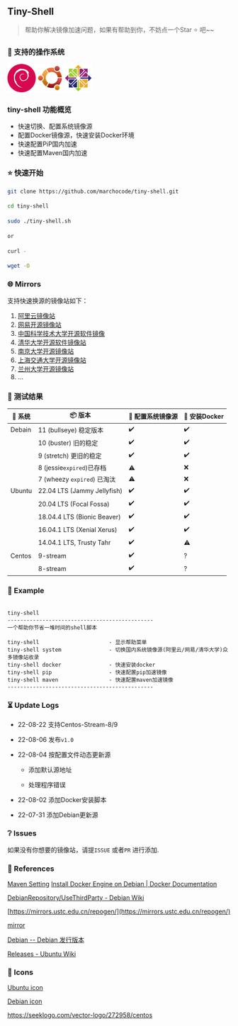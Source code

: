 ## Tiny-Shell

> 帮助你解决镜像加速问题，如果有帮助到你，不妨点一个Star :star: 吧~~

### :triangular_flag_on_post: 支持的操作系统

![](./icons/debian.png)![](./icons/ubuntu.png)![](./icons/centos.png)

### tiny-shell 功能概览

- 快速切换、配置系统镜像源
- 配置Docker镜像源，快速安装Docker环境
- 快速配置PiP国内加速
- 快速配置Maven国内加速

### :star: 快速开始

```bash
git clone https://github.com/marchocode/tiny-shell.git

cd tiny-shell

sudo ./tiny-shell.sh

or 

curl -

wget -O

```


### :globe_with_meridians: Mirrors

支持快速换源的镜像站如下：

1. [阿里云镜像站](https://mirrors.aliyun.com)
2. [网易开源镜像站](https://mirrors.163.com)
3. [中国科学技术大学开源软件镜像](https://mirrors.ustc.edu.cn)
4. [清华大学开源软件镜像站](https://mirrors.tuna.tsinghua.edu.cn)
5. [南京大学开源镜像站](https://mirror.nju.edu.cn)
6. [上海交通大学开源镜像站](https://mirror.sjtu.edu.cn)
7. [兰州大学开源镜像站](https://mirror.lzu.edu.cn)
8. ...

### :test_tube: 测试结果

| :strawberry: 系统 | :package: 版本           | :hammer: 配置系统镜像源 | :hammer: 安装Docker |
| --------------- | --------------------------- | ----------------------- | ----------------------- |
| Debain          | 11 (bullseye) 稳定版本          | :heavy_check_mark:      | :heavy_check_mark:      |
|                 | 10 (buster) 旧的稳定            | :heavy_check_mark:      | :heavy_check_mark:      |
|                 | 9 (stretch) 更旧的稳定           | :heavy_check_mark:      | :heavy_check_mark:      |
|                 | 8 (jessie`expired`)已存档      | :warning:               | :x:                     |
|                 | 7 (wheezy `expired`) 已淘汰    | :warning:               | :x:                     |
| Ubuntu          | 22.04 LTS (Jammy Jellyfish) | :heavy_check_mark:      | :heavy_check_mark:      |
|                 | 20.04 LTS (Focal Fossa)     | :heavy_check_mark:      | :heavy_check_mark:      |
|                 | 18.04.4 LTS (Bionic Beaver) | :heavy_check_mark:      | :heavy_check_mark:      |
|                 | 16.04.1 LTS (Xenial Xerus)  | :heavy_check_mark:      | :heavy_check_mark:      |
|                 | 14.04.1 LTS, Trusty Tahr    | :heavy_check_mark:      | :warning:               |
| Centos          | 9-stream                    | :heavy_check_mark:      | ?                       |
|                 | 8-stream                    | :heavy_check_mark:      | ?                       |

### :bookmark_tabs: Example

```shell

tiny-shell 
----------------------------------------------
一个帮助你节省一堆时间的shell脚本

tiny-shell                      - 显示帮助菜单
tiny-shell system               - 切换国内系统镜像源(阿里云/网易/清华大学)众多镜像站收录
tiny-shell docker               - 快速安装docker
tiny-shell pip                  - 快速配置pip加速镜像
tiny-shell maven                - 快速配置maven加速镜像
----------------------------------------------
```

### :hourglass_flowing_sand: Update Logs

- 22-08-22 支持Centos-Stream-8/9

- 22-08-06 发布`v1.0`

- 22-08-04 按配置文件动态更新源

  - 添加默认源地址

  - 处理程序错误

- 22-08-02 添加Docker安装脚本

- 22-07-31 添加Debian更新源

### :grey_question: Issues

如果没有你想要的镜像站，请提`ISSUE` 或者`PR` 进行添加.  

### :link: References

[Maven Setting](https://maven.apache.org/settings.html)
[Install Docker Engine on Debian | Docker Documentation](https://docs.docker.com/engine/install/debian/)  

[DebianRepository/UseThirdParty - Debian Wiki](https://wiki.debian.org/DebianRepository/UseThirdParty)  

[https://mirrors.ustc.edu.cn/repogen/](https://mirrors.ustc.edu.cn/repogen/)  

[mirror](https://www.debian.org/mirror/sponsors.zh-cn.html)  

[Debian -- Debian 发行版本](https://www.debian.org/releases/)  

[Releases - Ubuntu Wiki](https://wiki.ubuntu.com/Releases)  

### :partying_face: Icons

[Ubuntu icon](https://www.shareicon.net/ubuntu-194940)  

[Debian icon](https://www.shareicon.net/debian-101872)

https://seeklogo.com/vector-logo/272958/centos
